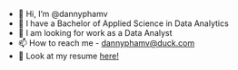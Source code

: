 - 👋 Hi, I’m @dannyphamv
- 🌱 I have a Bachelor of Applied Science in Data Analytics
- 💼 I am looking for work as a Data Analyst
- 📫 How to reach me - dannyphamv@duck.com
- 📝 Look at my resume [here!](https://dannyphamv.com/)

<!---
dannyphamv/dannyphamv is a ✨ special ✨ repository because its `README.md` (this file) appears on your GitHub profile.
You can click the Preview link to take a look at your changes.
--->
